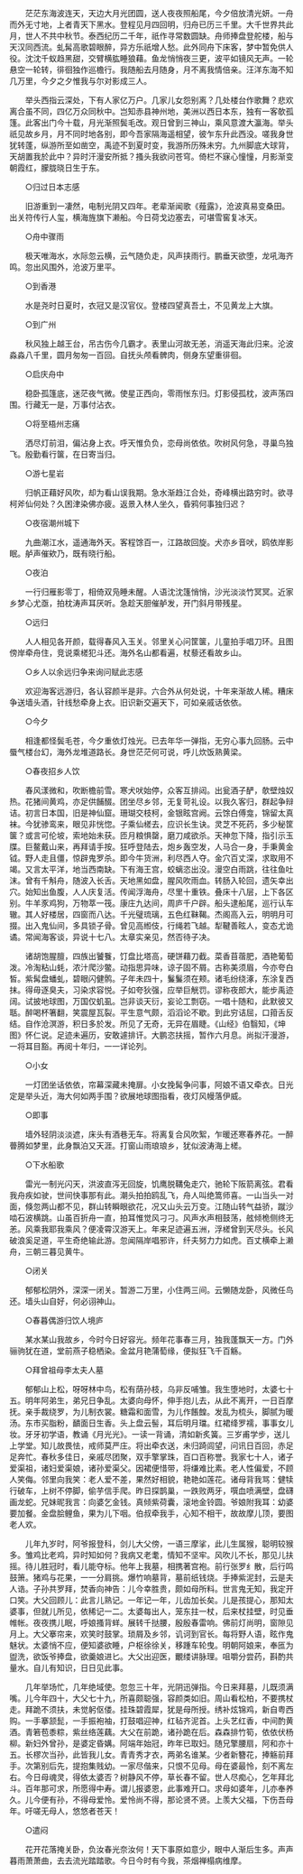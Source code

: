 <!-- { "loadSidebar": true } -->
　　茫茫东海波连天，天边大月光团圆，送人夜夜照船尾，今夕倍放清光妍。一舟而外无寸地，上者青天下黑水。登程见月四回明，归舟已历三千里。大千世界共此月，世人不共中秋节。泰西纪历二千年，祇作寻常数圆缺。舟师捧盘登舵楼，船与天汉同西流。虬髯高歌碧眼醉，异方乐祇增人愁。此外同舟下床客，梦中暂免供人役。沈沈千蚁趋黑甜，交臂横肱睡狼藉。鱼龙悄悄夜三更，波平如镜风无声。一轮悬空一轮转，徘徊独作巡檐行。我随船去月随身，月不离我情倍亲。汪洋东海不知几万里，今夕之夕惟我与尔对影成三人。

　　举头西指云深处，下有人家亿万户。几家儿女怨别离？几处楼台作歌舞？悲欢离合虽不同，四亿万众同秋中。岂知赤县神州地，美洲以西日本东，独有一客欹孤篷。此客出门今十载，月光渐照鬓毛改。观日曾到三神山，乘风意渡大瀛海。举头祇见故乡月，月不同时地各别，即今吾家隔海遥相望，彼乍东升此西没。嗟我身世犹转蓬，纵游所至如凿空，禹迹不到夏时变，我游所历殊未穷。九州脚底大球背，天胡置我於此中？异时汗漫安所抵？搔头我欲问苍穹。倚栏不寐心憧憧，月影渐变朝霞红，朦胧晓日生于东。

　　○归过日本志感

　　旧游重到一凄然，电制光阴又四年。老辈渐闻歌《薤露》，沧波真易变桑田。出关符传行人玺，横海旌旗下濑船。今日荷戈边塞去，可堪雪窖复冰天。

　　○舟中骤雨

　　极天唯海水，水际忽云横，云气随负走，风声挟雨行。鹏垂天欲堕，龙吼海齐鸣。忽出风围外，沧波万里平。

　　○到香港

　　水是尧时日夏时，衣冠又是汉官仪。登楼四望真吾土，不见黄龙上大旗。

　　○到广州

　　秋风独上越王台，吊古伤今几霸才。表里山河故无恙，消遥天海此归来。沦波淼淼八千里，圆月匆匆一百回。自抚头颅看髀肉，侧身东望重徘徊。

　　○启庆舟中

　　稳卧孤篷底，迷茫夜气微。使星正西向，零雨怅东归。灯影侵孤枕，波声荡四围。行藏无一是，万事付沾衣。

　　○将至梧州志痛

　　洒尽灯前泪，偏沾身上衣。呼天惟负负，恋母尚依依。吹树风何急，寻巢鸟独飞。殷勤看行箧，在日寄当归。

　　○游七星岩

　　归帆正藉好风吹，却为看山误我期。急水渐趋江合处，奇峰横出路穷时。欲寻柯斧仙何处？久困津染佛亦疲。返景入林人坐久，昏鸦何事独归迟？

　　○夜宿潮州城下

　　九曲潮江水，遥通海外天。客程馀百一，江路故回旋。犬亦乡音吠，鸥依岸影眠。舻声催欸乃，既有晓行船。

　　○夜泊

　　一行归雁影零丁，相倚双凫睡未醒。人语沈沈篷悄悄，沙光淡淡竹冥冥。近家乡梦心尤亟，拍枕涛声耳厌听。急趁天胆催舻发，开门斜月带残星。

　　○远归

　　人人相见各开颜，载得春风入玉关。邻里关心问筐箧，儿童拍手唱刀环。且图傍岸牵舟住，竞说乘槎犯斗还。海外名山都看遍，杖藜还看故乡山。

　　○乡人以余远归争来询问赋此志感

　　欢迎海客远游归，各认容颜半是非。六合外从何处说，十年来渐故人稀。糟床争送墙头酒，针线愁牵身上衣。旧识新交遍天下，可如亲戚话依依。

　　○今夕

　　相逢都怪鬓毛苍，今夕重依灯烛光。已去年华一弹指，无穷心事九回肠。云中蜃气楼台幻，海外龙堆道路长。身世茫茫何可说，呼儿炊饭熟黄梁。

　　○春夜招乡人饮

　　春风漾微和，吹断檐前雪。寒犬吠始停，众客互排闼。出瓮酒子酽，欹壁烛奴热。花猪间黄鸡，亦足供餔醊。团坐尽乡邻，无复苛礼设。以我久客归，群起争辩诘。初言日本国，旧是神仙窟。珊瑚交枝柯，金银眩宫阙。云馀白傅龛，锦留太真袜。今犹骖鸾来，眼见非恍惚。子乘仙槎去，应识长生诀。灵芝不死药，多少秘筐箧？或言可伦坡，索地始未获。匝月粮惧罄，磨刀咸欲杀。天神忽下降，指引示玉牒。巨鳌戴山来，再拜请手按。狂呼登陆去，炮乡轰空发，人马合一身，手秉黄金钺。野人走且僵，惊辟鬼罗杀。即今牛货洲，利尽西人夺。金穴百丈深，求取用不竭。又言太平洋，地当西南缺。下有海王宫，蛟螭恣出没。漫空白雨跳，往往鱼吐沫。曾有千斛舟，随波入长舌。天地黑如盘，腥风吹雨血。转肠入轮回，遗矢幸出穴。始知出鱼腹，人人庆复活。传闻浮海舟，尽里十重铁。叠床十八层，上下各区别。牛羊豕鸡狗，万物萃一筏。康庄九达间，周庐千户辟。船头逮船尾，巡行认车辙。其人好楼居，四窗而八达。千光璧琉璃，五色红靺鞨。杰阁高入云，明明月可掇。出入鬼仙间，多具锁子骨。曾见高縆伎，行绳若飞越。犁鞬善眩人，变态尤诡谲。常闻海客谈，异说十七八。太章实亲见，然否待子决。

　　诸胡饱腥膻，四族出饕餮，饤盘比塔高，硬饼藉刀截。菜香苜蓿肥，酒艳葡萄泼。冷淘粘山蚝，浓汁爬沙鳖。动指思异味，谅子固不屑。古称美须眉，今亦夸白皙。紫髯盘蟠虬，碧眼闪健鹘。子年未四十，鬑鬑须在颊。诸毛纷绕涿，东涂复西抹。得毋逐臭夫，习染求容悦。子如夸狄强，应举巨觥罚。谬称夜郎大，能步禹迹阔。试披地球图，万国仅虮虱。岂非谈天衍，妄论工剽窃。一唱十随和，此默彼又聒。醉喝杯箸翻，笑震屋瓦裂。平生意气颇，滔滔论不歇。到此穷诘屈，口箝舌反结。自作沧溟游，积日多於发。所见了无奇，无异在眉睫。《山经》伯翳知，《坤图》怀仁说。足迹未遍历，安敢遽排讦。大鹏恣扶摇，暂作六月息。尚拟汗漫游，一将耳目豁。再阅十年归，一一详论列。

　　○小女

　　一灯团坐话依依，帘幕深藏未掩扉。小女挽髯争问事，阿娘不语又牵衣。日光定是举头近，海大何如两手围？欲展地球图指看，夜灯风幔落伊威。

　　○即事

　　墙外轻阴淡淡遮，床头有酒巷无车。将离复合风吹絮，乍暖还寒春养花。一醉瞢腾如梦里，此身飘泊又天涯。打窗山雨琅琅乡，犹似波涛海上槎。

　　○下水船歌

　　雷光一制光闪天，洪波直泻无回旋，饥鹰脱鞲兔走穴，驰轮下阪箭离弦。君看我舟疾如驶，世间快事那有此。潮头拍拍鸥乱飞，舟人叫绝篙师喜。一山当头一对面，倏忽两山都不见，群山转瞬眼欲花，况又山头云万变。江随山转气益骄，蹴沙啮石波横跳。山虽百折舟一直，拍耳惟觉风刁刁。风声水声相鼓荡，舷倾桅侧终无恙。风乘我耶我乘风？便凌霄汉游天上。年来足迹遍五洲，浮槎曾到天尽头。长风破浪奚足道，平生奇绝输此游。忽闻隔岸唱邪许，纤夫努力力如虎。百丈横牵上濑舟，三朝三暮见黄牛。

　　○闭关

　　郁郁松阴外，深深一闭关。暂游二万里，小住两三间。云懒随龙卧，风微任鸟还。墙头山自好，何必诩神山。

　　○春暮偶游归饮人境庐

　　某水某山我故乡，今时今日好容光。频年花事春三月，独我蓬飘天一方。门外骊驹犹在道，堂前燕子稳栖染。金盆月艳蒲萄缘，便拟狂飞千百觞。

　　○拜曾祖母李太夫人墓

　　郁郁山上松，呀呀林中鸟，松有荫孙枝，乌非反哺雏。我生堕地时，太婆七十五。明年阿弟生，弟兄日争乱。太婆向母怀，伸手抱儿去，从此不离开，一日百摩抚。亲手裁绕罗，为儿制衣裳。糖霜和面雪，为儿作餦餭。发乱为梳头，脚腻为暖汤。东市买脂粉，靧面日生香。头上盘云髻，耳后明月璫。红裙绛罗襦，事事女儿妆。牙牙初学语，教诵《月光光》。一读一背诵，清如新炙簧。三岁甫学步，送儿上学堂。知儿故畏怯，戒师莫严庄。将出牵衣送，未归踦闾望，问讯日百回，赤足足奔忙。春秋多佳日，亲戚尽团聚，双手擎掌珠，百口百称誉。我家七十人，诸子爱渠祖，诸妇爱渠娘，诸孙爱渠父。因裙便惜带，将缣难比素。老人性偏爱，不顾人笑侮。邻里向我笑：老人爱不差，果然好相貌，艳艳如莲花。诸母背我骂：健犊行破车，上树不停脚，偷芋信手爬。昨日探鹊巢，一跌败两牙，噀血喷满壁，盘礴画龙蛇。兄妹昵我言：向婆乞金钱。真倾紫荷囊，滚地金铃圆。爷娘附我耳：幼婆要加餐。金盘脍鲤鱼，果为儿下咽。伯叔牵我手，心知不相干，故故摩儿顶，要图老人欢。

　　儿年九岁时，阿爷报登科，剑儿大父傍，一语三摩挲，此儿生属猴，聪明较猴多。雏鸡比老鸡，异时知如何？我病又老耄，情知不坚牢。风吹儿不长，那见儿扶摇。待儿胜冠时，看儿能夺标。他年上我墓，相携著宫袍。前行张罗纟散，后行鸣鼓箫。猪鸡与花果，一一分肩挑。爆竹响墓背，墓前纸钱烧。手捧紫泥封，云是夫人诰。子孙共罗拜，焚香向神告：儿今幸胜贵，颇如母所料。世言鬼无知，我定开口笑。大父回顾儿：此言儿熟记。一年记一年，儿齿加长矣。儿是孩提心，那知太婆事，但就儿所见，依稀记一二。太婆每出人，笼东拄一杖，后来杖挂壁，时见垂帷帐。夜夜携儿眠，呼娘搔背蛘。展转千挞腰，殷殷春雷响。佛前灯尚明，窗隙见月上。大父搴帘来，欢笑时鼓掌。琐屑及乡邻，讥诃到官长。每将野人语，眩作鬼魅状。太婆悄不应，便知婆欲睡，户枢徐徐关，移踵车轮曳。明朝阿娘来，奉匜为盥洗，欲饭爷捧盘，欲羹娘进匕。大父出迎医，覼缕讲脉理。咀嚼分尝药，斟酌共量水。自儿有知识，日日见此事。

　　几年举场忙，几年绝域使。忽忽三十年，光阴迅弹指。今日来拜墓，儿既须满嘴。儿今年四十，大父七十九，所喜颇聪强，容颜类如旧。周山看松柏，不要携杖走。拜跪不须扶，未觉躬伛偻。挂珠碧霞犀，犹是母所授。绣补炫锦鸡，新自粤西购。一手搴颔髭，一手振袍袖，打鼓唱迎神，红毡齐泥首。上头艺红香，中间酌黄酒。青箬苞黍粽，紫丝络莲藕。大父在前跪，诸孙跪在后。森森排竹筍，依依伏杨柳。新妇外曾孙，是婆定昏媾。阿端年始冠，昨年已取妇。随兄擎腰扇，阿和亦十五。长樛次当孙，此皆我儿女。青青秀才衣，两弟名谁某。少者新簪花，捧觞前拜手。次第别后先，提抱集贱幼。一家尽偕来，只恨不见母。母在婆最怜，刻不离左右。今日母魂灵，得依太婆否？树静风不停，草长春不留。世人尽痴心，乞年拜北斗。百年那可求，所愿得中寿。谓儿报婆恩，此事难开口。求母如婆年，儿亦奉养久。儿今便有孙，不得母爱怜。爱怜尚不得，那论贤不贤。上羡大父福，下伤吾母年。吁嗟无母人，悠悠者苍天！

　　○遣闷

　　花开花落掩关卧，负汝春光奈汝何！天下事原如意少，眼中人渐后生多。声声暮雨萧萧曲，去去流光踏踏歌。今日今时有今我，茶烟禅榻病维摩。

